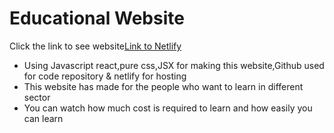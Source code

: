 # Educational Website
Click the link to see website[Link to Netlify ](https://educational-website-react.netlify.app/home)


- Using Javascript react,pure css,JSX for making this website,Github used for code repository & netlify for hosting
- This website has made for the people who want to learn in different sector
- You can watch how much cost is required to learn and how easily you can learn
<!-- ?edit of readme file -->


